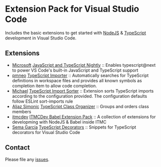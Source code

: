 # Extension Pack for Visual Studio Code

Includes the basic extensions to get started with [NodeJS](http://nodejs.com/) &amp; [TypeScript](http://www.typescriptlang.org/) development in Visual Studio Code.

## Extensions

<!-- +Extensions -->
* [Microsoft](https://marketplace.visualstudio.com/publishers/ms-vscode) [JavaScript and TypeScript Nightly](https://marketplace.visualstudio.com/items?itemName=ms-vscode.vscode-typescript-next) :: Enables typescript@next to power VS Code's built-in JavaScript and TypeScript support
* [pmneo](https://marketplace.visualstudio.com/publishers/pmneo) [TypeScript Importer](https://marketplace.visualstudio.com/items?itemName=pmneo.tsimporter) :: Automatically searches for TypeScript definitions in workspace files and provides all known symbols as completion item to allow code completion.
* [Michael](https://marketplace.visualstudio.com/publishers/mike-co) [TypeScript Import Sorter](https://marketplace.visualstudio.com/items?itemName=mike-co.import-sorter) :: Extension sorts TypeScript imports according to the configuration provided. The configuration defaults follow ESLint sort-imports rule
* [Aljaz Simonic](https://marketplace.visualstudio.com/publishers/aljazsim) [TypeScript Class Organizer](https://marketplace.visualstudio.com/items?itemName=aljazsim.tsco) :: Groups and orders class members
* [itmcdev](https://marketplace.visualstudio.com/publishers/itmcdev) [ITMCDev Babel Extension Pack](https://marketplace.visualstudio.com/items?itemName=itmcdev.node-babel-extension-pack) :: A collection of extensions for developming with NodeJS & Babel inside ITMC
* [Sema García](https://marketplace.visualstudio.com/publishers/semagarcia) [TypeScript Decorators](https://marketplace.visualstudio.com/items?itemName=semagarcia.vscode-ts-decorators) :: Snippets for TypeScript decorators for Visual Studio Code
<!-- -Extensions -->

<!-- TODO: Investigate how aljazsim.tsco would suit best & publish configuration here. -->

## Contact

Please file any [issues](https://github.com/itmcdev/vscode-extensions/issues).
